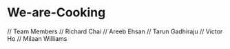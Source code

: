 # We-are-Cooking
// Team Members
// Richard Chai
// Areeb Ehsan
// Tarun Gadhiraju
// Victor Ho
// Milaan Williams
